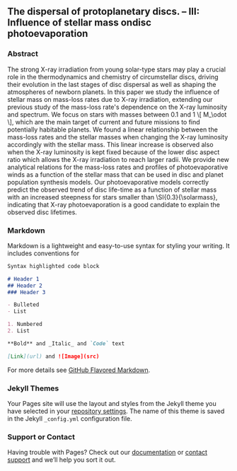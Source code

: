 ## The dispersal of protoplanetary discs. – III: Influence of stellar mass ondisc photoevaporation

### Abstract
The strong X-ray irradiation from young solar-type stars may play a crucial role in the thermodynamics and chemistry of circumstellar discs, driving their evolution in the last stages of disc dispersal as well as shaping the atmospheres of newborn planets.
In this paper we study the influence of stellar mass on mass-loss rates due to X-ray irradiation, extending our previous study of the mass-loss rate's dependence on the X-ray luminosity and spectrum. We focus on stars with masses between 0.1 and 1 \\[ M_\odot \\], which are the main target of current and future missions to find potentially habitable planets.
We found a linear relationship between the mass-loss rates and the stellar masses when changing the X-ray luminosity accordingly with the stellar mass.
This linear increase is observed also when the X-ray luminosity is kept fixed because of the lower disc aspect ratio which allows the X-ray irradiation to reach larger radii.
We provide new analytical relations for the mass-loss rates and profiles of photoevaporative winds as a function of the stellar mass that can be used in disc and planet population synthesis models.
Our photoevaporative models correctly predict the observed trend of disc life-time as a function of stellar mass with an increased steepness for stars smaller than \SI{0.3}{\solarmass}, indicating that X-ray photoevaporation is a good candidate to explain the observed disc lifetimes.

### Markdown

Markdown is a lightweight and easy-to-use syntax for styling your writing. It includes conventions for

```markdown
Syntax highlighted code block

# Header 1
## Header 2
### Header 3

- Bulleted
- List

1. Numbered
2. List

**Bold** and _Italic_ and `Code` text

[Link](url) and ![Image](src)
```

For more details see [GitHub Flavored Markdown](https://guides.github.com/features/mastering-markdown/).

### Jekyll Themes

Your Pages site will use the layout and styles from the Jekyll theme you have selected in your [repository settings](https://github.com/GiovanniPicogna/disc-photoevaporation-stellar-mass/settings/pages). The name of this theme is saved in the Jekyll `_config.yml` configuration file.

### Support or Contact

Having trouble with Pages? Check out our [documentation](https://docs.github.com/categories/github-pages-basics/) or [contact support](https://support.github.com/contact) and we’ll help you sort it out.
